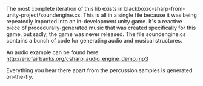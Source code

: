 The most complete iteration of this lib exists in blackbox/c-sharp-from-unity-project/soundengine.cs. This is all in a single file because it was being repeatedly imported into an in-development unity game. It's a reactive piece of procedurally-generated music that was created specifically for this game, but sadly, the game was never released. The file soundengine.cs contains a bunch of code for generating audio and musical structures.

An audio example can be found here: http://ericfairbanks.org/csharp_audio_engine_demo.mp3

Everything you hear there apart from the percussion samples is generated on-the-fly.
